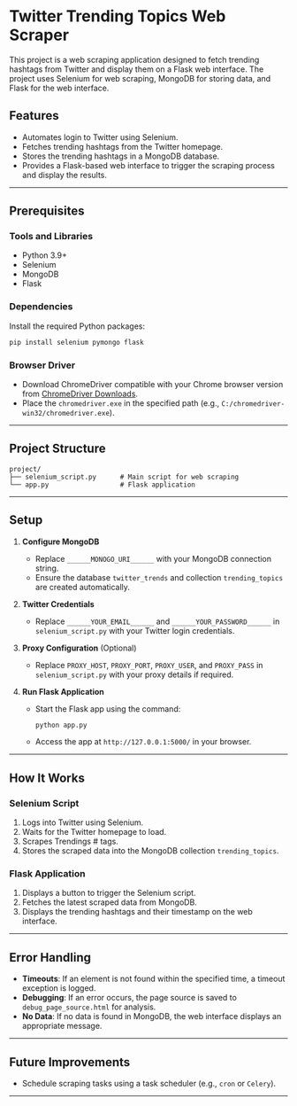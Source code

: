 # Twitter Trending Topics Web Scraper

This project is a web scraping application designed to fetch trending hashtags from Twitter and display them on a Flask web interface. The project uses Selenium for web scraping, MongoDB for storing data, and Flask for the web interface.

## Features
- Automates login to Twitter using Selenium.
- Fetches trending hashtags from the Twitter homepage.
- Stores the trending hashtags in a MongoDB database.
- Provides a Flask-based web interface to trigger the scraping process and display the results.

---

## Prerequisites

### Tools and Libraries
- Python 3.9+
- Selenium
- MongoDB
- Flask

### Dependencies
Install the required Python packages:
```bash
pip install selenium pymongo flask
```

### Browser Driver
- Download ChromeDriver compatible with your Chrome browser version from [ChromeDriver Downloads](https://chromedriver.chromium.org/downloads).
- Place the `chromedriver.exe` in the specified path (e.g., `C:/chromedriver-win32/chromedriver.exe`).

---

## Project Structure
```
project/
├── selenium_script.py      # Main script for web scraping
└── app.py                  # Flask application

```

---

## Setup

1. **Configure MongoDB**
   - Replace `______MONOGO_URI______` with your MongoDB connection string.
   - Ensure the database `twitter_trends` and collection `trending_topics` are created automatically.

2. **Twitter Credentials**
   - Replace `______YOUR_EMAIL______` and `______YOUR_PASSWORD______` in `selenium_script.py` with your Twitter login credentials.

3. **Proxy Configuration** (Optional)
   - Replace `PROXY_HOST`, `PROXY_PORT`, `PROXY_USER`, and `PROXY_PASS` in `selenium_script.py` with your proxy details if required.

4. **Run Flask Application**
   - Start the Flask app using the command:
     ```bash
     python app.py
     ```
   - Access the app at `http://127.0.0.1:5000/` in your browser.

---

## How It Works

### Selenium Script
1. Logs into Twitter using Selenium.
2. Waits for the Twitter homepage to load.
3. Scrapes Trendings # tags.
4. Stores the scraped data into the MongoDB collection `trending_topics`.

### Flask Application
1. Displays a button to trigger the Selenium script.
2. Fetches the latest scraped data from MongoDB.
3. Displays the trending hashtags and their timestamp on the web interface.

---

## Error Handling
- **Timeouts**: If an element is not found within the specified time, a timeout exception is logged.
- **Debugging**: If an error occurs, the page source is saved to `debug_page_source.html` for analysis.
- **No Data**: If no data is found in MongoDB, the web interface displays an appropriate message.



---

## Future Improvements
- Schedule scraping tasks using a task scheduler (e.g., `cron` or `Celery`).

---
